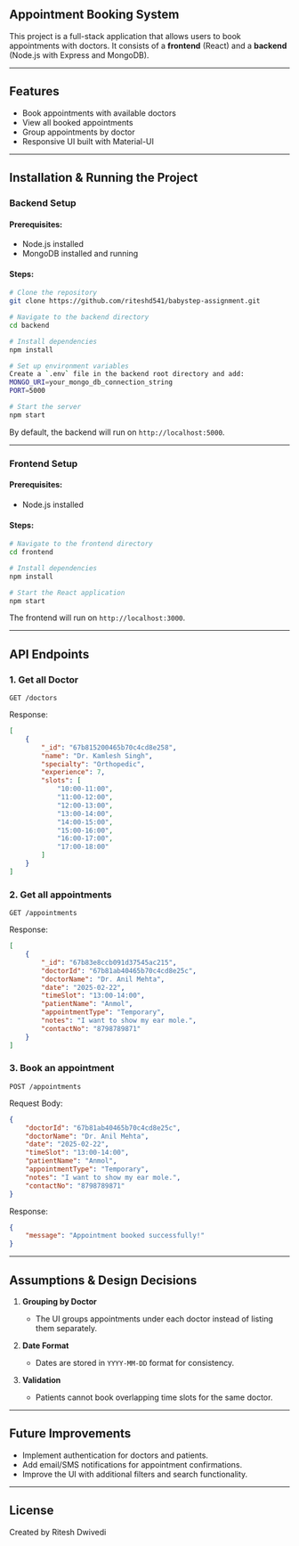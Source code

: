 ## Appointment Booking System

This project is a full-stack application that allows users to book appointments with doctors. It consists of a **frontend** (React) and a **backend** (Node.js with Express and MongoDB).

---

## Features
- Book appointments with available doctors
- View all booked appointments
- Group appointments by doctor
- Responsive UI built with Material-UI

---

## Installation & Running the Project

### Backend Setup

#### Prerequisites:
- Node.js installed
- MongoDB installed and running

#### Steps:
```bash
# Clone the repository
git clone https://github.com/riteshd541/babystep-assignment.git

# Navigate to the backend directory
cd backend

# Install dependencies
npm install

# Set up environment variables
Create a `.env` file in the backend root directory and add:
MONGO_URI=your_mongo_db_connection_string
PORT=5000

# Start the server
npm start
```
By default, the backend will run on `http://localhost:5000`.

---

### Frontend Setup

#### Prerequisites:
- Node.js installed

#### Steps:
```bash
# Navigate to the frontend directory
cd frontend

# Install dependencies
npm install

# Start the React application
npm start
```
The frontend will run on `http://localhost:3000`.

---

## API Endpoints

### 1. Get all Doctor
```http
GET /doctors
```
Response:
```json
[
    {
        "_id": "67b815200465b70c4cd8e258",
        "name": "Dr. Kamlesh Singh",
        "specialty": "Orthopedic",
        "experience": 7,
        "slots": [
            "10:00-11:00",
            "11:00-12:00",
            "12:00-13:00",
            "13:00-14:00",
            "14:00-15:00",
            "15:00-16:00",
            "16:00-17:00",
            "17:00-18:00"
        ]
    }
]
```


### 2. Get all appointments
```http
GET /appointments
```
Response:
```json
[
    {
        "_id": "67b83e8ccb091d37545ac215",
        "doctorId": "67b81ab40465b70c4cd8e25c",
        "doctorName": "Dr. Anil Mehta",
        "date": "2025-02-22",
        "timeSlot": "13:00-14:00",
        "patientName": "Anmol",
        "appointmentType": "Temporary",
        "notes": "I want to show my ear mole.",
        "contactNo": "8798789871"
    }
]
```

### 3. Book an appointment
```http
POST /appointments
```
Request Body:
```json
{
    "doctorId": "67b81ab40465b70c4cd8e25c",
    "doctorName": "Dr. Anil Mehta",
    "date": "2025-02-22",
    "timeSlot": "13:00-14:00",
    "patientName": "Anmol",
    "appointmentType": "Temporary",
    "notes": "I want to show my ear mole.",
    "contactNo": "8798789871"
}
```
Response:
```json
{
    "message": "Appointment booked successfully!"
}
```

---

## Assumptions & Design Decisions

1. **Grouping by Doctor**
   - The UI groups appointments under each doctor instead of listing them separately.
   
2. **Date Format**
   - Dates are stored in `YYYY-MM-DD` format for consistency.
   
3. **Validation**
   - Patients cannot book overlapping time slots for the same doctor.

---

## Future Improvements
- Implement authentication for doctors and patients.
- Add email/SMS notifications for appointment confirmations.
- Improve the UI with additional filters and search functionality.

---

## License
Created by Ritesh Dwivedi
